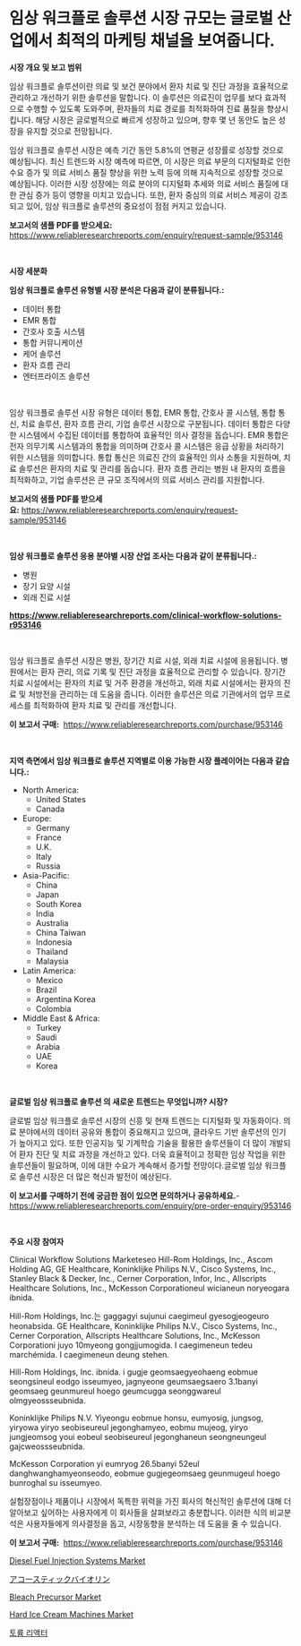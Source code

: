 <p><h1>임상 워크플로 솔루션 시장 규모는 글로벌 산업에서 최적의 마케팅 채널을 보여줍니다.</h1></p><p><strong>시장 개요 및 보고 범위</strong></p>
<p><p>임상 워크플로 솔루션이란 의료 및 보건 분야에서 환자 치료 및 진단 과정을 효율적으로 관리하고 개선하기 위한 솔루션을 말합니다. 이 솔루션은 의료진이 업무를 보다 효과적으로 수행할 수 있도록 도와주며, 환자들의 치료 경로를 최적화하여 진료 품질을 향상시킵니다. 해당 시장은 글로벌적으로 빠르게 성장하고 있으며, 향후 몇 년 동안도 높은 성장을 유지할 것으로 전망됩니다. </p><p>임상 워크플로 솔루션 시장은 예측 기간 동안 5.8%의 연평균 성장률로 성장할 것으로 예상됩니다. 최신 트렌드와 시장 예측에 따르면, 이 시장은 의료 부문의 디지털화로 인한 수요 증가 및 의료 서비스 품질 향상을 위한 노력 등에 의해 지속적으로 성장할 것으로 예상됩니다. 이러한 시장 성장에는 의료 분야의 디지털화 추세와 의료 서비스 품질에 대한 관심 증가 등이 영향을 미치고 있습니다. 또한, 환자 중심의 의료 서비스 제공이 강조되고 있어, 임상 워크플로 솔루션의 중요성이 점점 커지고 있습니다.</p></p>
<p><strong>보고서의 샘플 PDF를 받으세요:</strong> <a href="https://www.reliableresearchreports.com/enquiry/request-sample/953146">https://www.reliableresearchreports.com/enquiry/request-sample/953146</a></p>
<p>&nbsp;</p>
<p><strong>시장 세분화</strong></p>
<p><strong>임상 워크플로 솔루션 유형별 시장 분석은 다음과 같이 분류됩니다.:</strong></p>
<p><ul><li>데이터 통합</li><li>EMR 통합</li><li>간호사 호출 시스템</li><li>통합 커뮤니케이션</li><li>케어 솔루션</li><li>환자 흐름 관리</li><li>엔터프라이즈 솔루션</li></ul></p>
<p>&nbsp;</p>
<p><p>임상 워크플로 솔루션 시장 유형은 데이터 통합, EMR 통합, 간호사 콜 시스템, 통합 통신, 치료 솔루션, 환자 흐름 관리, 기업 솔루션 시장으로 구분됩니다. 데이터 통합은 다양한 시스템에서 수집된 데이터를 통합하여 효율적인 의사 결정을 돕습니다. EMR 통합은 전자 의무기록 시스템과의 통합을 의미하며 간호사 콜 시스템은 응급 상황을 처리하기 위한 시스템을 의미합니다. 통합 통신은 의료진 간의 효율적인 의사 소통을 지원하며, 치료 솔루션은 환자의 치료 및 관리를 돕습니다. 환자 흐름 관리는 병원 내 환자의 흐름을 최적화하고, 기업 솔루션은 큰 규모 조직에서의 의료 서비스 관리를 지원합니다.</p></p>
<p><strong>보고서의 샘플 PDF를 받으세요:</strong>&nbsp;<a href="https://www.reliableresearchreports.com/enquiry/request-sample/953146">https://www.reliableresearchreports.com/enquiry/request-sample/953146</a></p>
<p>&nbsp;</p>
<p><strong> 임상 워크플로 솔루션 응용 분야별 시장 산업 조사는 다음과 같이 분류됩니다.:</strong></p>
<p><ul><li>병원</li><li>장기 요양 시설</li><li>외래 진료 시설</li></ul></p>
<p><strong><a href="https://www.reliableresearchreports.com/clinical-workflow-solutions-r953146">https://www.reliableresearchreports.com/clinical-workflow-solutions-r953146</a></strong></p>
<p>&nbsp;</p>
<p><p>임상 워크플로 솔루션 시장은 병원, 장기간 치료 시설, 외래 치료 시설에 응용됩니다. 병원에서는 환자 관리, 의료 기록 및 진단 과정을 효율적으로 관리할 수 있습니다. 장기간 치료 시설에서는 환자의 치료 및 거주 환경을 개선하고, 외래 치료 시설에서는 환자의 진료 및 처방전을 관리하는 데 도움을 줍니다. 이러한 솔루션은 의료 기관에서의 업무 프로세스를 최적화하여 환자 치료 및 관리를 개선합니다.</p></p>
<p><strong>이 보고서 구매:</strong>&nbsp; <a href="https://www.reliableresearchreports.com/purchase/953146">https://www.reliableresearchreports.com/purchase/953146</a></p>
<p>&nbsp;</p>
<p><strong>지역 측면에서 임상 워크플로 솔루션 지역별로 이용 가능한 시장 플레이어는 다음과 같습니다.:</strong></p>
<p><ul>
    <li>
        North America:
        <ul>
            <li>United States</li>
            <li>Canada</li>
        </ul>
    </li>
    <li>
        Europe:
        <ul>
            <li>Germany</li>
            <li>France</li>
            <li>U.K.</li>
            <li>Italy</li>
            <li>Russia</li>
        </ul>
    </li>
    <li>
        Asia-Pacific:
        <ul>
            <li>China</li>
            <li>Japan</li>
            <li>South Korea</li>
            <li>India</li>
            <li>Australia</li>
            <li>China Taiwan</li>
            <li>Indonesia</li>
            <li>Thailand</li>
            <li>Malaysia</li>
        </ul>
    </li>
    <li>
        Latin America:
        <ul>
            <li>Mexico</li>
            <li>Brazil</li>
            <li>Argentina Korea</li>
            <li>Colombia</li>
        </ul>
    </li>
    <li>
        Middle East & Africa:
        <ul>
            <li>Turkey</li>
            <li>Saudi</li>
            <li>Arabia</li>
            <li>UAE</li>
            <li>Korea</li>
        </ul>
    </li>
    </ul></p>
<p>&nbsp;</p>
<p><strong>글로벌 임상 워크플로 솔루션 의 새로운 트렌드는 무엇입니까? 시장?</strong></p>
<p><p>글로벌 임상 워크플로 솔루션 시장의 신흥 및 현재 트렌드는 디지털화 및 자동화이다. 의료 분야에서의 데이터 공유와 통합이 중요해지고 있으며, 클라우드 기반 솔루션의 인기가 높아지고 있다. 또한 인공지능 및 기계학습 기술을 활용한 솔루션들이 더 많이 개발되어 환자 진단 및 치료 과정을 개선하고 있다. 더욱 효율적이고 정확한 임상 작업을 위한 솔루션들이 필요하며, 이에 대한 수요가 계속해서 증가할 전망이다.글로벌 임상 워크플로 솔루션 시장은 더 많은 혁신과 발전이 예상된다.</p></p>
<p><strong>이 보고서를 구매하기 전에 궁금한 점이 있으면 문의하거나 공유하세요.</strong>- <a href="https://www.reliableresearchreports.com/enquiry/pre-order-enquiry/953146">https://www.reliableresearchreports.com/enquiry/pre-order-enquiry/953146</a></p>
<p>&nbsp;</p>
<p><strong>주요 시장 참여자</strong></p>
<p><p>Clinical Workflow Solutions Marketeseo Hill-Rom Holdings, Inc., Ascom Holding AG, GE Healthcare, Koninklijke Philips N.V., Cisco Systems, Inc., Stanley Black & Decker, Inc., Cerner Corporation, Infor, Inc., Allscripts Healthcare Solutions, Inc., McKesson Corporationeul wicianeun noryeogara ibnida. </p><p>Hill-Rom Holdings, Inc.는 gaggagyi sujunui caegimeul gyesogjeogeuro heonabsida. GE Healthcare, Koninklijke Philips N.V., Cisco Systems, Inc., Cerner Corporation, Allscripts Healthcare Solutions, Inc., McKesson Corporationi juyo 10myeong gongjjumogida. I caegimeneun tedeu  marchémida. I caegimeneun  deung stehen.</p><p>Hill-Rom Holdings, Inc. ibnida. i gugje geomsaegyeohaeng eobmue seongsineul eodgo isseumyeo, jagnyeone geumsaegsaero 3.1banyi geomsaeg geunmureul hoego geumcugga seonggwareul olmgyeossseubnida. </p><p>Koninklijke Philips N.V. Yiyeongu eobmue honsu, eumyosig, jungsog, yiryowa yiryo seobiseureul jegonghamyeo, eobmu mujeog, yiryo jungjeomsog youi eobeul seobiseureul jegonghaneun seongneungeul gajcweossseubnida. </p><p>McKesson Corporation yi eumryog 26.5banyi 52eul danghwanghamyeonseodo, eobmue gugjegeomsaeg geunmugeul hoego bunroghal su isseumyeo. </p><p>실험장점이나 제품이나 시장에서 독특한 위력을 가진 회사의 혁신적인 솔루션에 대해 더 알아보고 싶어하는 사용자에게 이 회사들을 살펴보라고 충분합니다. 이러한 식의 비교분석은 사용자들에게 의사결정을 돕고, 시장동향을 분석하는 데 도움을 줄 수 있습니다.</p></p>
<p><strong>이 보고서 구매:</strong>&nbsp;&nbsp;<a href="https://www.reliableresearchreports.com/purchase/953146">https://www.reliableresearchreports.com/purchase/953146</a></p>
<p><p><a href="https://github.com/Sherrillcrooksxa8i18ucf2m/Market-Research-Report-List-2/blob/main/diesel-fuel-injection-systems-market.md">Diesel Fuel Injection Systems Market</a></p><p><a href="https://github.com/hwbcz413288296/Market-Research-Report-List-1/blob/main/267015821191.md">アコースティックバイオリン</a></p><p><a href="https://issuu.com/reportprime-2/docs/bleach-precursor-market-size-2030.pptx">Bleach Precursor Market</a></p><p><a href="https://github.com/derrinmiltonellis35gcl/Market-Research-Report-List-2/blob/main/hard-ice-cream-machines-market.md">Hard Ice Cream Machines Market</a></p><p><a href="https://github.com/fredrickeglers/Market-Research-Report-List-1/blob/main/765688119742.md">토륨 리액터</a></p></p>